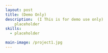 ```yaml
---
layout: post
title: (Demo Only)
description:  (I This is for demo use only) 
    placeholder
skills: 
  - placeholder

main-image: /project1.jpg
---
```


